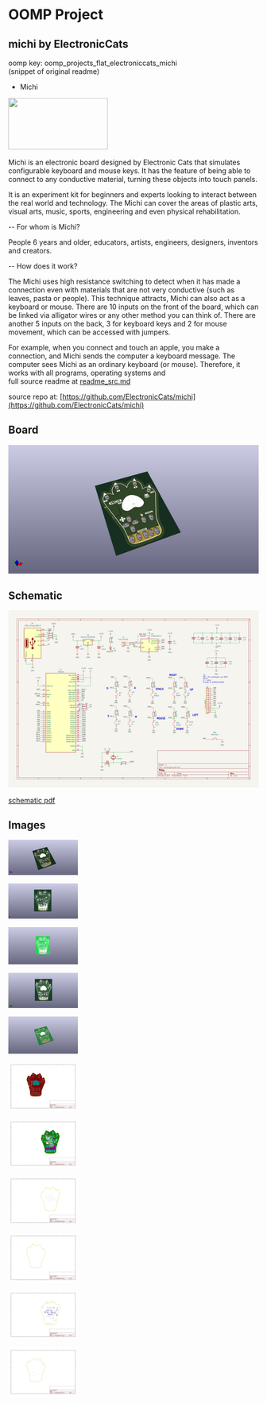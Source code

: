 # OOMP Project  
## michi  by ElectronicCats  
  
oomp key: oomp_projects_flat_electroniccats_michi  
(snippet of original readme)  
  
- Michi  
  
<a href="https://electroniccats.com/store/michi/">  
  <img src="https://electroniccats.com/wp-content/uploads/badge_store.png" width="200" height="104" />  
</a>  
  
  
  Michi is an electronic board designed by Electronic Cats that simulates configurable keyboard and mouse keys. It has the feature of being able to connect to any conductive material, turning these objects into touch panels.   
  
  It is an experiment kit for beginners and experts looking to interact between the real world and technology. The Michi can cover the areas of plastic arts, visual arts, music, sports, engineering and even physical rehabilitation.  
  
-- For whom is Michi?   
  
  People 6 years and older, educators, artists, engineers, designers, inventors and creators.   
  
-- How does it work?  
  
  The Michi uses high resistance switching to detect when it has made a connection even with materials that are not very conductive (such as leaves, pasta or people). This technique attracts, Michi can also act as a keyboard or mouse. There are 10 inputs on the front of the board, which can be linked via alligator wires or any other method you can think of. There are another 5 inputs on the back, 3 for keyboard keys and 2 for mouse movement, which can be accessed with jumpers.  
  
  For example, when you connect and touch an apple, you make a connection, and Michi sends the computer a keyboard message. The computer sees Michi as an ordinary keyboard (or mouse). Therefore, it works with all programs, operating systems and   
  full source readme at [readme_src.md](readme_src.md)  
  
source repo at: [https://github.com/ElectronicCats/michi](https://github.com/ElectronicCats/michi)  
## Board  
  
[![working_3d.png](working_3d_600.png)](working_3d.png)  
## Schematic  
  
[![working_schematic.png](working_schematic_600.png)](working_schematic.png)  
  
[schematic pdf](working_schematic.pdf)  
## Images  
  
[![working_3d.png](working_3d_140.png)](working_3d.png)  
  
[![working_3d_back.png](working_3d_back_140.png)](working_3d_back.png)  
  
[![working_3D_bottom.png](working_3D_bottom_140.png)](working_3D_bottom.png)  
  
[![working_3d_front.png](working_3d_front_140.png)](working_3d_front.png)  
  
[![working_3D_top.png](working_3D_top_140.png)](working_3D_top.png)  
  
[![working_assembly_page_01.png](working_assembly_page_01_140.png)](working_assembly_page_01.png)  
  
[![working_assembly_page_02.png](working_assembly_page_02_140.png)](working_assembly_page_02.png)  
  
[![working_assembly_page_03.png](working_assembly_page_03_140.png)](working_assembly_page_03.png)  
  
[![working_assembly_page_04.png](working_assembly_page_04_140.png)](working_assembly_page_04.png)  
  
[![working_assembly_page_05.png](working_assembly_page_05_140.png)](working_assembly_page_05.png)  
  
[![working_assembly_page_06.png](working_assembly_page_06_140.png)](working_assembly_page_06.png)  
